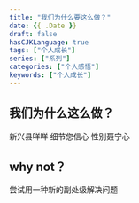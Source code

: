 ```yaml
---
title: "我们为什么要这么做？"
date: {{ .Date }}
draft: false
hasCJKLanguage: true
tags: ["个人成长"]
series: ["系列"]
categories: ["个人感悟"]
keywords: ["个人成长"]
---
```


## 我们为什么这么做？
新兴县咩咩
细节您信心
性别聂宁心

## why not？
尝试用一种新的副处级解决问题

